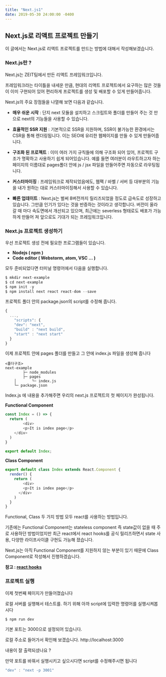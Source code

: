 ```yaml
---
title: "Next.js1"
date: 2019-05-30 24:00:00 -0400
---
```





## Next.js로 리액트 프로젝트 만들기

이 글에서는 Next.js로 리액트 프로젝트를 만드는 방법에 대해서 작성해보겠습니다.  



### Next.js란 ?

Next.js는 ZEIT팀에서 만든 리액트 프레임워크입니다. 

프레임워크라는 타이틀을 내세운 만큼, 현대의 리액트 프로젝트에서 요구하는 많은 것들이 이미 구현되어 있어 편리하게 프로젝트를 생성 및 배포할 수 있게 만들어줍니다.

Next.js의 주요 장점들을 나열해 보면 다음과 같습니다.



- **매우 쉬운 시작** : 단지 next 모듈을 설치하고 스크립트와 폴더를 만들어 주는 것 만으로 next의 기능들을 사용할 수 있습니다. 

- **효율적인 SSR 지원** : 기본적으로 SSR을 지원하며, SSR이 불가능한 환경에서는 CSR을 통해 렌더링됩니다. 이는 SEO에 유리한 웹페이지를 만들 수 있게 만들어줍니다.
- **구조화 된 프로젝트** : 이미 여러 가지 규칙들에 의해 구조화 되어 있어, 프로젝트 구조가 명확하고 사용하기 쉽게 되어있습니다.  예를 들면 여러분이 라우트하고자 하는 페이지의 이름대로 pages폴더 안에 js / jsx 파일을 만들어주면 자동으로 라우팅됩니다.
- **커스터마이징** : 프레임워크로 제작되었음에도, 웹팩 / 바벨 / 서버 등 대부분의 기능을 내가 원하는 대로 커스터마이징해서 사용할 수 있습니다. 

- **빠른 업데이트** : Next.js는 벌써 8버전까지 릴리즈되었을 정도로 급속도로 성장하고 있습니다. 그만큼 인기가 있다는 것을 반증하는 것이라고 생각합니다. 버전이 올라갈 때 마다 속도면에서 개선되고 있으며, 최근에는 severless 형태로도 배포가 가능하게 만들어 져 앞으로도 기대가 되는 프레임워크입니다.



### Next.js 프로젝트 생성하기

우선 프로젝트 생성 전에 필요한 프로그램들이 있습니다.

- **Nodejs ( npm )**
- **Code editor ( Webstorm, atom, VSC … )**





모두 준비되었다면 터미널 명령어에서 다음을 실행합니다.

```javascript
$ mkdir next-example
$ cd next-example
$ npm init -y
$ npm install next react react-dom --save
```



프로젝트 폴더 안의 package.json의 script를 수정해 줍니다.

```javascript
{
  ...,
	"scripts": {
    "dev": "next",
    "build" : "next build",
    "start" : "next start"  
  }
}
```



이제 프로젝트 안에 pages 폴더를 만들고 그 안에 index.js 파일을 생성해 줍니다

```
<폴더구조>
next-example
		├─ node_modules
		├─ pages
    │		└─ index.js
    └─ package.json
```



Index.js 에 내용을 추가해주면 우리의 next.js 프로젝트의 첫 페이지가 완성됩니다.



**Functional Component**

```javascript
const Index = () => {
  return (
 		<div>
    	<p>It is index page</p>
    </div>
  )
}

export default Index;
```





**Class Component**

```javascript
export default class Index extends React.Component {
  render() {
    return (
    	<div>
      	<p>It is index page</p>
      </div>
    )
  }
}
```



Functional, Class 두 가지 방법 모두 react를 사용하는 방법입니다. 

기존에는 Functional Component는 stateless component 즉 state값이 없을 때 주로 사용하던 방법이었지만 최근 react에서 react hooks를 공식 릴리즈하면서 state 사용, 다양한 라이프사이클 구현도 가능해 졌습니다. 

Next.js는 아직 Functional Component를 지원하지 않는 부분이 있기 때문에 Class Component로 작성해서 진행하겠습니다.

**참고 : [react hooks](https://reactjs.org/blog/2019/02/06/react-v16.8.0.html)**



### 프로젝트 실행

이제 첫번째 페이지가 만들어졌습니다

로컬 서버를 실행해서 테스트를. 하기 위해 아까 script에 입력한 명령어를 실행시켜봅시다

```javascript
$ npm run dev
```



기본 포트는 3000으로 설정되어 있습니다.

로컬 주소로 들어가서 확인해 보겠습니다. http://localhost:3000

내용이 잘 출력되셨나요 ?

만약 포트를 바꿔서 실행시키고 싶으시다면 script를 수정해주시면 됩니다

```javascript
"dev" : "next -p 3001"
```

